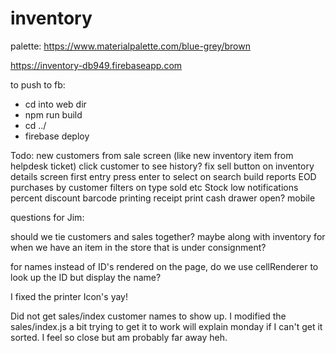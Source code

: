 # inventory

palette: https://www.materialpalette.com/blue-grey/brown

https://inventory-db949.firebaseapp.com

to push to fb:
- cd into web dir
- npm run build
- cd ../
- firebase deploy


Todo:
    new customers from sale screen (like new inventory item from helpdesk ticket)
    click customer to see history?
    fix sell button on inventory details screen
    first entry press enter to select on search
    build reports
        EOD
        purchases by customer
        filters on type sold etc
    Stock low notifications
    percent discount
    barcode printing
    receipt print
    cash drawer open?
    mobile

questions for Jim:

should we tie customers and sales together? maybe along with inventory for when we have an item in the
store that is under consignment?


for names instead of ID's rendered on the page, do we use cellRenderer to look up the ID but display the name?

I fixed the printer Icon's yay!

Did not get sales/index customer names to show up.  I modified the sales/index.js a bit trying to get it to
work will explain monday if I can't get it sorted.  I feel so close but am probably far away heh.